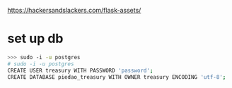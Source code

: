 https://hackersandslackers.com/flask-assets/

# set up db
```bash
>>> sudo -i -u postgres
# sudo -i -u postgres
CREATE USER treasury WITH PASSWORD 'password';
CREATE DATABASE piedao_treasury WITH OWNER treasury ENCODING 'utf-8';
```
